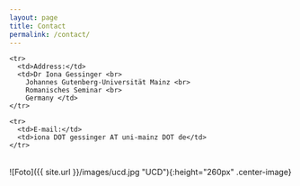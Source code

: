 ```yaml
---
layout: page
title: Contact
permalink: /contact/
---
```


<table>
  <tbody>
    
    <tr>
      <td>Address:</td>
      <td>Dr Iona Gessinger <br>
        Johannes Gutenberg-Universität Mainz <br> 
        Romanisches Seminar <br>
        Germany </td>
    </tr>

    <tr>
      <td>E-mail:</td>
      <td>iona DOT gessinger AT uni-mainz DOT de</td>
    </tr>
    
  </tbody>
</table>


![Foto]({{ site.url }}/images/ucd.jpg "UCD"){:height="260px" .center-image}

<!--
    <tr>
      <td>Office:</td>
      <td>TBA</td>
    </tr> 
    <tr>
      <td>Telephone:</td>
      <td>TBA</td>
    </tr>
      <tr>
      <td>Website:</td>
      <td><a href="https://people.ucd.ie/iona.gessinger" target="_blank" rel="noopener">https://people.ucd.ie/iona.gessinger</a></td>
      </tr>
-->

